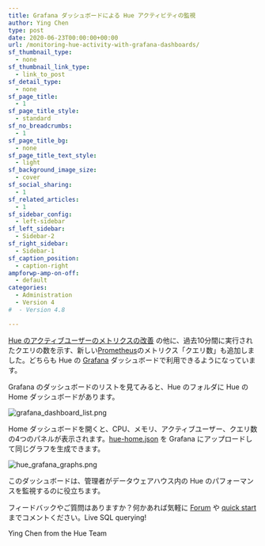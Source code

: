 ```yaml
---
title: Grafana ダッシュボードによる Hue アクティビティの監視
author: Ying Chen
type: post
date: 2020-06-23T00:00:00+00:00
url: /monitoring-hue-activity-with-grafana-dashboards/
sf_thumbnail_type:
  - none
sf_thumbnail_link_type:
  - link_to_post
sf_detail_type:
  - none
sf_page_title:
  - 1
sf_page_title_style:
  - standard
sf_no_breadcrumbs:
  - 1
sf_page_title_bg:
  - none
sf_page_title_text_style:
  - light
sf_background_image_size:
  - cover
sf_social_sharing:
  - 1
sf_related_articles:
  - 1
sf_sidebar_config:
  - left-sidebar
sf_left_sidebar:
  - Sidebar-2
sf_right_sidebar:
  - Sidebar-1
sf_caption_position:
  - caption-right
ampforwp-amp-on-off:
  - default
categories:
  - Administration
  - Version 4
#  - Version 4.8

---
```


[Hue のアクティブユーザーのメトリクスの改善](https://gethue.com/hue-active-users-metric-improvements/) の他に、過去10分間に実行されたクエリの数を示す、新しい[Prometheus](https://prometheus.io/)のメトリクス「クエリ数」も追加しました。どちらも Hue の <a href="https://grafana.com/">Grafana</a> ダッシュボードで利用できるようになっています。

Grafana のダッシュボードのリストを見てみると、Hue のフォルダに Hue の Home ダッシュボードがあります。

![grafana_dashboard_list.png](https://cdn.gethue.com/uploads/2020/06/grafana_dashboard_list.png)

Home ダッシュボードを開くと、CPU、メモリ、アクティブユーザー、クエリ数の4つのパネルが表示されます。[hue-home.json](https://github.com/cloudera/hue/blob/master/tools/kubernetes/grafana/hue-home.json) を Grafana にアップロードして同じグラフを生成できます。

![hue_grafana_graphs.png](https://cdn.gethue.com/uploads/2020/06/hue_grafana_graphs.png)

このダッシュボードは、管理者がデータウェアハウス内の Hue のパフォーマンスを監視するのに役立ちます。

フィードバックやご質問はありますか？何かあれば気軽に [Forum](https://discourse.gethue.com/) や [quick start](https://docs.gethue.com/quickstart/) までコメントください。Live SQL querying!

Ying Chen from the Hue Team
